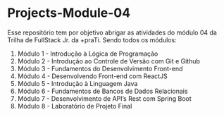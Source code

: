# Projects-Module-04
Esse repositório tem por objetivo abrigar as atividades do módulo 04 da Trilha de FullStack Jr. da +praTi. Sendo todos os módulos:

1. Módulo 1 - Introdução à Lógica de Programação
2. Módulo 2 - Introdução ao Controle de Versão com Git e Github 
3. Módulo 3 - Fundamentos do Desenvolvimento Front-end
4. Módulo 4 - Desenvolvendo Front-end com ReactJS 
5. Módulo 5 - Introdução à Linguagem Java 
6. Módulo 6 - Fundamentos de Bancos de Dados Relacionais 
7. Módulo 7 - Desenvolvimento de API’s Rest com Spring Boot
8. Módulo 8 - Laboratório de Projeto Final